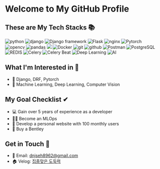 # Welcome to My GitHub Profile

## These are My Tech Stacks 📚
<p align="block">
  <img src="https://img.shields.io/badge/python-3776AB?style=for-the-badge&logo=python&logoColor=white" alt="python" />
  <img src="https://img.shields.io/badge/django-092E20?style=for-the-badge&logo=django&logoColor=white" alt="django" />
  <img src="https://img.shields.io/badge/Django%20framework-092E20?style=for-the-badge&logo=django&logoColor=white" alt="Django framework" />
  <img src="https://img.shields.io/badge/Flask-000000?style=for-the-badge&logo=flask&logoColor=white" alt="Flask" />
  <img src="https://img.shields.io/badge/nginx-009639?style=for-the-badge&logo=nginx&logoColor=white" alt="nginx" />
  <img src="https://img.shields.io/badge/Pytorch-EE4C2C?style=for-the-badge&logo=pytorch&logoColor=white" alt="Pytorch" />
  <img src="https://img.shields.io/badge/opencv-5C3EE8?style=for-the-badge&logo=opencv&logoColor=white" alt="opencv" />
  <img src="https://img.shields.io/badge/pandas-150458?style=for-the-badge&logo=pandas&logoColor=white" alt="pandas" />
  <img src="https://img.shields.io/badge/aws-232F3E?style=for-the-badge&logo=amazonaws&logoColor=white">
  <img src="https://img.shields.io/badge/Docker-2496ED?style=for-the-badge&logo=docker&logoColor=white" alt="Docker" />
  <img src="https://img.shields.io/badge/git-F05032?style=for-the-badge&logo=git&logoColor=white" alt="git" />
  <img src="https://img.shields.io/badge/github-181717?style=for-the-badge&logo=github&logoColor=white" alt="github" />
  <img src="https://img.shields.io/badge/Postman-FF6C37?style=for-the-badge&logo=postman&logoColor=white" alt="Postman" />
  <img src="https://img.shields.io/badge/PostgreSQL-336791?style=for-the-badge&logo=postgresql&logoColor=white" alt="PostgreSQL" />
  <img src="https://img.shields.io/badge/REDIS-DC382D?style=for-the-badge&logo=redis&logoColor=white" alt="REDIS" />
  <img src="https://img.shields.io/badge/Celery-37814A?style=for-the-badge&logo=celery&logoColor=white" alt="Celery" />
  <img src="https://img.shields.io/badge/Celery_Beat-37814A?style=for-the-badge&logo=celery&logoColor=white" alt="Celery Beat" />
  <img src="https://img.shields.io/badge/Deep%20Learning-FF6F00?style=for-the-badge&logo=deeplearning&logoColor=white" alt="Deep Learning" />
  <img src="https://img.shields.io/badge/AI-00FF00?style=for-the-badge&logo=artificialintelligence&logoColor=white" alt="AI" />
</p>

## What I'm Interested in 👀
- 🐍 Django, DRF, Pytorch
- 🤖 Machine Learning, Deep Learning, Computer Vision

## My Goal Checklist ✔
- 💻 Gain over 5 years of experience as a developer
- 👨‍💻 Become an MLOps
- 🎉 Develop a personal website with 100 monthly users
- 🚗 Buy a Bentley

## Get in Touch 📡
- 📧 Email: dnjseh8962@gmail.com
- 🏠 Velog: [집중맞은 도둑력](https://velog.io/@dnjseh8962/series)
